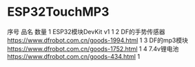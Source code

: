 # ESP32TouchMP3
序号	品名	数量
1	ESP32模块DevKit v1	1
2	DF的手势传感器
https://www.dfrobot.com.cn/goods-1994.html	1
3	DF的mp3模块
https://www.dfrobot.com.cn/goods-1752.html	1
4	7.4v锂电池
https://www.dfrobot.com.cn/goods-434.html	1
